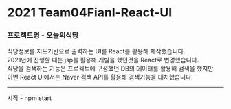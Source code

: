 # 2021 Team04Fianl-React-UI

### 프로젝트명 - 오늘의식당
식당정보를 지도기반으로 출력하는 UI를 React를 활용해 제작했습니다.<br/>
2021년에 진행할 때는 jsp를 활용해 개발을 했던것을 React로 변경했습니다.<br/>
식당을 검색하는 기능은 프로젝트에 구성했던 DB의 데이터를 활용해 검색을 했지만<br/>
이번 React UI에서는 Naver 검색 API를 활용해 검색기능을 대처했습니다.<br/>

-------
시작 - npm start
